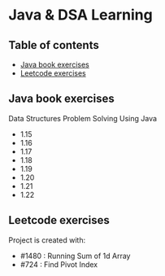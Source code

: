 # Java & DSA Learning 
## Table of contents
* [Java book exercises](#Java-book-exercises)
* [Leetcode exercises](#Leetcode-exercises)

## Java book exercises
Data Structures Problem Solving Using Java
* 1.15
* 1.16
* 1.17
* 1.18
* 1.19
* 1.20
* 1.21
* 1.22

	
## Leetcode exercises
Project is created with:
* #1480 : Running Sum of 1d Array
* #724 : Find Pivot Index

